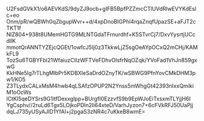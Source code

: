 U2FsdGVkX1/o6AEVKdS/9dyZJ9ocb+gIFB5BpfPZZmcCTlUVdRlwEVYKdEslc+eo
Onm/pR/wQBWh0qZbgupWvr++d/4xpDnoBIGPhl4rqaZnqfUpazSE+aFJT2cTKT1f
NlZ804+938t8UMemHGTG9MLNTGdaTFrnurdhf+K5STvrCj7/DxvYysrtjUCcdllK
mmotQrANNTYZEjcQGEt/1owfcJ5Ij0z3TkkwLjZ5sgOeAYpOCxQ2mCHj/KAMkFL9
TozSu6TGBYFbi21WfaiuzCIIzWFTVeFDhvOIsfrNqOZqk/YVoFad1VhJn859gxwG
KkHNe5lg7rTLhgMlbPr5KDBXleSaDrdOZnyTK/wSBWG9PfnYovCMkDHM3pw1/KO5
Z3TLydxCALxMsM4hwb4qLSAfzOPUP2N2Ynss5mWhgGt42393nIxxQmikiM1oOcWs
lCtKl5qeDYSrs9G1itfDexxglpp+BUrgfI0EzzvfS9b9EpWJoEiTxsxmTLYjjH6I
YgCsphv//2ruLd6Tgx5LOjkoPDln2Ii64xteD/VarhJyzon7+6cFVkRFJ50UaPjj
dqLJ735yUSyAJID1YfAl+j2pgaS3zNR4c7uKkeB8wmE=
